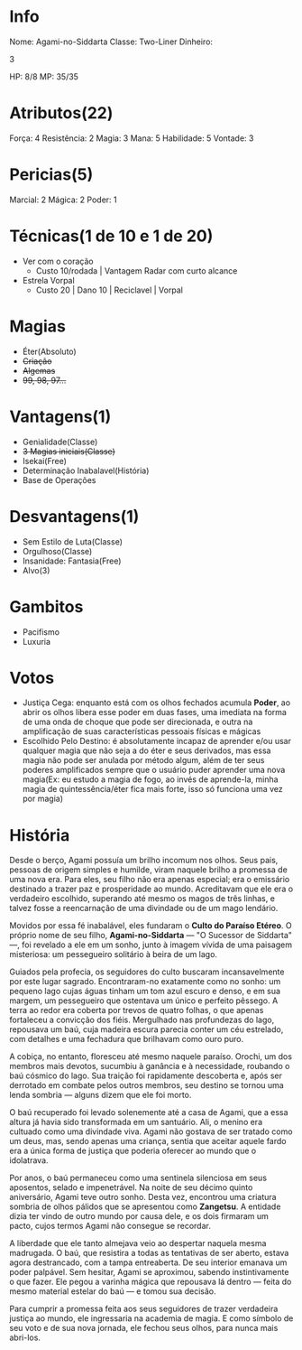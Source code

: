 # Info
Nome: Agami-no-Siddarta 
Classe: Two-Liner
Dinheiro:

3

HP: 8/8
MP: 35/35

# Atributos(22)
Força: 4
Resistência: 2
Magia: 3
Mana: 5
Habilidade: 5
Vontade: 3
# Pericias(5)
Marcial: 2
Mágica: 2
Poder: 1
# Técnicas(1 de 10 e 1 de 20)
- Ver com o coração
	- Custo 10/rodada | Vantagem Radar com curto alcance
- Estrela Vorpal
	- Custo 20 | Dano 10 | Reciclavel | Vorpal
# Magias
- Éter(Absoluto)
- ~~Criação~~
- ~~Algemas~~
- ~~99, 98, 97...~~
# Vantagens(1)
- Genialidade(Classe)
- ~~3 Magias iniciais(Classe)~~
- Isekai(Free)
- Determinação Inabalavel(História)
- Base de Operações 

# Desvantagens(1)
- Sem Estilo de Luta(Classe)
- Orgulhoso(Classe)
- Insanidade: Fantasia(Free)
- Alvo(3)

# Gambitos
- Pacifismo
- Luxuria


# Votos
- Justiça Cega: enquanto está com os olhos fechados acumula **Poder**, ao abrir os olhos libera esse poder em duas fases, uma imediata na forma de uma onda de choque que pode ser direcionada, e outra na amplificação de suas características pessoais físicas e mágicas
- Escolhido Pelo Destino: é absolutamente incapaz de aprender e/ou usar qualquer magia que não seja a do éter e seus derivados, mas essa magia não pode ser anulada por método algum, além de ter seus poderes amplificados sempre que o usuário puder aprender uma nova magia(Ex: eu estudo a magia de fogo, ao invés de aprende-la, minha magia de quintessência/éter fica mais forte, isso só funciona uma vez por magia)

# História
Desde o berço, Agami possuía um brilho incomum nos olhos. Seus pais, pessoas de origem simples e humilde, viram naquele brilho a promessa de uma nova era. Para eles, seu filho não era apenas especial; era o emissário destinado a trazer paz e prosperidade ao mundo. Acreditavam que ele era o verdadeiro escolhido, superando até mesmo os magos de três linhas, e talvez fosse a reencarnação de uma divindade ou de um mago lendário.

Movidos por essa fé inabalável, eles fundaram o **Culto do Paraíso Etéreo**. O próprio nome de seu filho, **Agami-no-Siddarta** — "O Sucessor de Siddarta" —, foi revelado a ele em um sonho, junto à imagem vívida de uma paisagem misteriosa: um pessegueiro solitário à beira de um lago.

Guiados pela profecia, os seguidores do culto buscaram incansavelmente por este lugar sagrado. Encontraram-no exatamente como no sonho: um pequeno lago cujas águas tinham um tom azul escuro e denso, e em sua margem, um pessegueiro que ostentava um único e perfeito pêssego. A terra ao redor era coberta por trevos de quatro folhas, o que apenas fortaleceu a convicção dos fiéis. Mergulhado nas profundezas do lago, repousava um baú, cuja madeira escura parecia conter um céu estrelado, com detalhes e uma fechadura que brilhavam como ouro puro.

A cobiça, no entanto, floresceu até mesmo naquele paraíso. Orochi, um dos membros mais devotos, sucumbiu à ganância e à necessidade, roubando o baú cósmico do lago. Sua traição foi rapidamente descoberta e, após ser derrotado em combate pelos outros membros, seu destino se tornou uma lenda sombria — alguns dizem que ele foi morto.

O baú recuperado foi levado solenemente até a casa de Agami, que a essa altura já havia sido transformada em um santuário. Ali, o menino era cultuado como uma divindade viva. Agami não gostava de ser tratado como um deus, mas, sendo apenas uma criança, sentia que aceitar aquele fardo era a única forma de justiça que poderia oferecer ao mundo que o idolatrava.

Por anos, o baú permaneceu como uma sentinela silenciosa em seus aposentos, selado e impenetrável. Na noite de seu décimo quinto aniversário, Agami teve outro sonho. Desta vez, encontrou uma criatura sombria de olhos pálidos que se apresentou como **Zangetsu**. A entidade dizia ter vindo de outro mundo por causa dele, e os dois firmaram um pacto, cujos termos Agami não consegue se recordar.

A liberdade que ele tanto almejava veio ao despertar naquela mesma madrugada. O baú, que resistira a todas as tentativas de ser aberto, estava agora destrancado, com a tampa entreaberta. De seu interior emanava um poder palpável. Sem hesitar, Agami se aproximou, sabendo instintivamente o que fazer. Ele pegou a varinha mágica que repousava lá dentro — feita do mesmo material estelar do baú — e tomou sua decisão.

Para cumprir a promessa feita aos seus seguidores de trazer verdadeira justiça ao mundo, ele ingressaria na academia de magia. E como símbolo de seu voto e de sua nova jornada, ele fechou seus olhos, para nunca mais abri-los.
